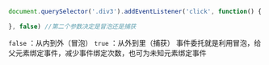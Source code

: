 ```js
document.querySelector('.div3').addEventListener('click', function() {
    
}, false) //第二个参数决定是冒泡还是捕获
```
`false` ：从内到外（冒泡）
`true` ：从外到里（捕获）
事件委托就是利用冒泡，给父元素绑定事件，减少事件绑定次数，也可为未知元素绑定事件